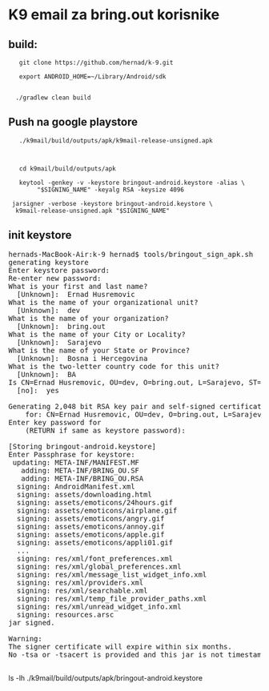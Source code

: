 # K9 email za bring.out korisnike



## build:


       git clone https://github.com/hernad/k-9.git

       export ANDROID_HOME=~/Library/Android/sdk


      ./gradlew clean build




## Push na google playstore

       ./k9mail/build/outputs/apk/k9mail-release-unsigned.apk



       cd k9mail/build/outputs/apk

       keytool -genkey -v -keystore bringout-android.keystore -alias \
            "$SIGNING_NAME" -keyalg RSA -keysize 4096

     jarsigner -verbose -keystore bringout-android.keystore \
      k9mail-release-unsigned.apk "$SIGNING_NAME"



## init keystore

<pre>
hernads-MacBook-Air:k-9 hernad$ tools/bringout_sign_apk.sh 
generating keystore
Enter keystore password:  
Re-enter new password: 
What is your first and last name?
  [Unknown]:  Ernad Husremovic
What is the name of your organizational unit?
  [Unknown]:  dev
What is the name of your organization?
  [Unknown]:  bring.out         
What is the name of your City or Locality?
  [Unknown]:  Sarajevo
What is the name of your State or Province?
  [Unknown]:  Bosna i Hercegovina
What is the two-letter country code for this unit?
  [Unknown]:  BA
Is CN=Ernad Husremovic, OU=dev, O=bring.out, L=Sarajevo, ST=Bosna i Hercegovina, C=BA correct?
  [no]:  yes

Generating 2,048 bit RSA key pair and self-signed certificate (SHA256withRSA) with a validity of 20,000 days
	for: CN=Ernad Husremovic, OU=dev, O=bring.out, L=Sarajevo, ST=Bosna i Hercegovina, C=BA
Enter key password for <bring.out doo Sarajevo>
	(RETURN if same as keystore password): 

[Storing bringout-android.keystore]
Enter Passphrase for keystore:
 updating: META-INF/MANIFEST.MF
   adding: META-INF/BRING_OU.SF
   adding: META-INF/BRING_OU.RSA
  signing: AndroidManifest.xml
  signing: assets/downloading.html
  signing: assets/emoticons/24hours.gif
  signing: assets/emoticons/airplane.gif
  signing: assets/emoticons/angry.gif
  signing: assets/emoticons/annoy.gif
  signing: assets/emoticons/apple.gif
  signing: assets/emoticons/appli01.gif
  ...
  signing: res/xml/font_preferences.xml
  signing: res/xml/global_preferences.xml
  signing: res/xml/message_list_widget_info.xml
  signing: res/xml/providers.xml
  signing: res/xml/searchable.xml
  signing: res/xml/temp_file_provider_paths.xml
  signing: res/xml/unread_widget_info.xml
  signing: resources.arsc
jar signed.

Warning:
The signer certificate will expire within six months.
No -tsa or -tsacert is provided and this jar is not timestamped. Without a timestamp, users may not be able to validate this jar after the signer certificate's expiration date (2017-07-02) or after any future revocation date.

</pre>






ls -lh ./k9mail/build/outputs/apk/bringout-android.keystore

